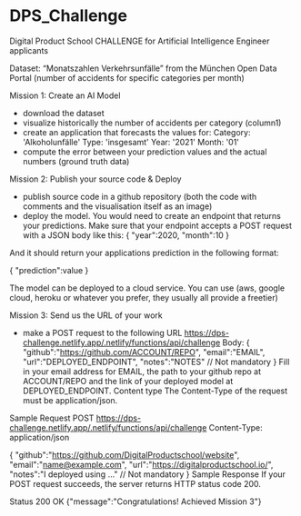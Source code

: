 # DPS_Challenge
Digital Product School CHALLENGE for Artificial Intelligence Engineer applicants

Dataset: “Monatszahlen Verkehrsunfälle” from the München Open Data Portal (number of accidents for specific categories per month) 

Mission 1: Create an AI Model
- download the dataset
- visualize historically the number of accidents per category (column1)
- create an application that forecasts the values for:
Category: 'Alkoholunfälle'
Type: 'insgesamt'
Year: '2021'
Month: '01'
- compute the error between your prediction values and the actual numbers (ground truth data)

Mission 2: Publish your source code & Deploy
- publish source code in a github repository (both the code with comments and the visualisation itself as an image)
- deploy the model. You would need to create an endpoint that returns your predictions. Make sure that your endpoint accepts a POST request with a JSON body like this: 
{
"year":2020,
"month":10
}

And it should return your applications prediction in the following format:
 
{
"prediction":value
}

The model can be deployed to a cloud service. You can use (aws, google cloud, heroku or whatever you prefer, they usually all provide a freetier)

Mission 3: Send us the URL of your work
- make a POST request to the following URL https://dps-challenge.netlify.app/.netlify/functions/api/challenge
Body: 
{
"github":"https://github.com/ACCOUNT/REPO",
"email":"EMAIL",
"url":"DEPLOYED_ENDPOINT", 
"notes":"NOTES" // Not mandatory
}
Fill in your email address for EMAIL, the path to your github repo at ACCOUNT/REPO and the link of your deployed model at DEPLOYED_ENDPOINT.
Content type
The Content-Type of the request must be application/json.

Sample Request
POST https://dps-challenge.netlify.app/.netlify/functions/api/challenge
Content-Type: application/json 

{
"github":"https://github.com/DigitalProductschool/website",
"email":"name@example.com",
"url":"https://digitalproductschool.io/", 
"notes":"I deployed using ..." // Not mandatory
}
Sample Response
If your POST request succeeds, the server returns HTTP status code 200.

Status 200 OK 
{"message":"Congratulations! Achieved Mission 3"}



